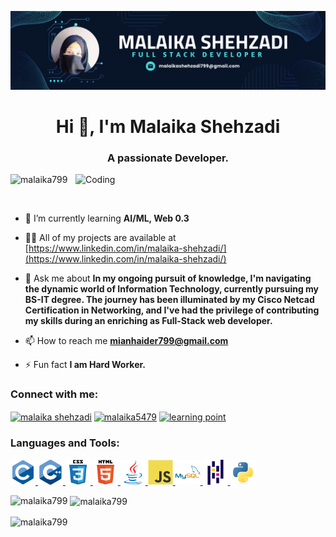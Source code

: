 ![logo](https://github.com/malaika799/First-repository/blob/main/Github%20%20Banner.png)
<h1 align="center">Hi 👋, I'm Malaika Shehzadi</h1>
<h3 align="center">A passionate Developer.</h3>

<img align="right" alt="Coding" width="400" src="https://user-images.githubusercontent.com/55389276/140866485-8fb1c876-9a8f-4d6a-98dc-08c4981eaf70.gif">

<p align="left"> <img src="https://komarev.com/ghpvc/?username=malaika799&label=Profile%20views&color=0e75b6&style=flat" alt="malaika799" /> </p>

<p align="left"> <a href="https://twitter.com/" target="blank"><img src="https://img.shields.io/twitter/follow/?logo=twitter&style=for-the-badge" alt="" /></a> </p>

- 🌱 I’m currently learning **AI/ML, Web 0.3**

- 👨‍💻 All of my projects are available at [https://www.linkedin.com/in/malaika-shehzadi/](https://www.linkedin.com/in/malaika-shehzadi/)

- 💬 Ask me about **In my ongoing pursuit of knowledge, I'm navigating the dynamic world of Information Technology, currently pursuing my BS-IT degree. The journey has been illuminated by my Cisco Netcad Certification in Networking, and I've had the privilege of contributing my skills during an enriching as Full-Stack web developer.**

- 📫 How to reach me **mianhaider799@gmail.com**

- ⚡ Fun fact **I am Hard Worker.**

<h3 align="left">Connect with me:</h3>
<p align="left">
<a href="https://linkedin.com/in/malaika shehzadi" target="blank"><img align="center" src="https://raw.githubusercontent.com/rahuldkjain/github-profile-readme-generator/master/src/images/icons/Social/linked-in-alt.svg" alt="malaika shehzadi" height="30" width="40" /></a>
<a href="https://instagram.com/malaika5479" target="blank"><img align="center" src="https://raw.githubusercontent.com/rahuldkjain/github-profile-readme-generator/master/src/images/icons/Social/instagram.svg" alt="malaika5479" height="30" width="40" /></a>
<a href="https://www.youtube.com/c/learning point" target="blank"><img align="center" src="https://raw.githubusercontent.com/rahuldkjain/github-profile-readme-generator/master/src/images/icons/Social/youtube.svg" alt="learning point" height="30" width="40" /></a>
</p>

<h3 align="left">Languages and Tools:</h3>
<p align="left"> <a href="https://www.cprogramming.com/" target="_blank" rel="noreferrer"> <img src="https://raw.githubusercontent.com/devicons/devicon/master/icons/c/c-original.svg" alt="c" width="40" height="40"/> </a> <a href="https://www.w3schools.com/cpp/" target="_blank" rel="noreferrer"> <img src="https://raw.githubusercontent.com/devicons/devicon/master/icons/cplusplus/cplusplus-original.svg" alt="cplusplus" width="40" height="40"/> </a> <a href="https://www.w3schools.com/css/" target="_blank" rel="noreferrer"> <img src="https://raw.githubusercontent.com/devicons/devicon/master/icons/css3/css3-original-wordmark.svg" alt="css3" width="40" height="40"/> </a> <a href="https://www.w3.org/html/" target="_blank" rel="noreferrer"> <img src="https://raw.githubusercontent.com/devicons/devicon/master/icons/html5/html5-original-wordmark.svg" alt="html5" width="40" height="40"/> </a> <a href="https://www.java.com" target="_blank" rel="noreferrer"> <img src="https://raw.githubusercontent.com/devicons/devicon/master/icons/java/java-original.svg" alt="java" width="40" height="40"/> </a> <a href="https://developer.mozilla.org/en-US/docs/Web/JavaScript" target="_blank" rel="noreferrer"> <img src="https://raw.githubusercontent.com/devicons/devicon/master/icons/javascript/javascript-original.svg" alt="javascript" width="40" height="40"/> </a> <a href="https://www.mysql.com/" target="_blank" rel="noreferrer"> <img src="https://raw.githubusercontent.com/devicons/devicon/master/icons/mysql/mysql-original-wordmark.svg" alt="mysql" width="40" height="40"/> </a> <a href="https://pandas.pydata.org/" target="_blank" rel="noreferrer"> <img src="https://raw.githubusercontent.com/devicons/devicon/2ae2a900d2f041da66e950e4d48052658d850630/icons/pandas/pandas-original.svg" alt="pandas" width="40" height="40"/> </a> <a href="https://www.python.org" target="_blank" rel="noreferrer"> <img src="https://raw.githubusercontent.com/devicons/devicon/master/icons/python/python-original.svg" alt="python" width="40" height="40"/> </a> </p>

<p><img align="left" src="https://github-readme-stats.vercel.app/api/top-langs?username=malaika799&show_icons=true&locale=en&layout=compact" alt="malaika799" /></p>

<p>&nbsp;<img align="center" src="https://github-readme-stats.vercel.app/api?username=malaika799&show_icons=true&locale=en" alt="malaika799" /></p>

<p><img align="center" src="https://github-readme-streak-stats.herokuapp.com/?user=malaika799&" alt="malaika799" /></p>

